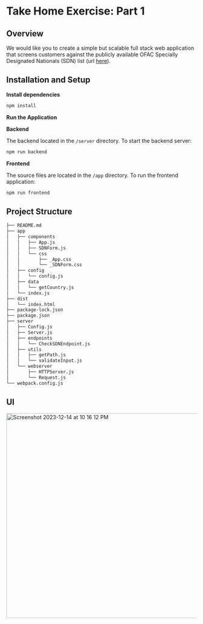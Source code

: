 # Take Home Exercise: Part 1

## Overview

We would like you to create a simple but scalable full stack web application that screens customers against the publicly available OFAC Specially Designated Nationals (SDN) list (url [here](https://ofac.treasury.gov/specially-designated-nationals-list-data-formats-data-schemas)).

## Installation and Setup

**Install dependencies**

```sh
npm install
```

**Run the Application**

**Backend**

The backend located in the `/server` directory. To start the backend server:

```sh
npm run backend
```

**Frontend**

The source files are located in the `/app` directory. To run the frontend application:

```sh
npm run frontend
```

## Project Structure

```sh
├── README.md
├── app                       
│   ├── components
│   │   ├── App.js
│   │   ├── SDNForm.js 
│   │   └── css 
│   │       ├── _App.css
│   │       └── _SDNForm.css
│   ├── config
│   │   └── config.js
│   ├── data     
│   │   └── getCountry.js
│   └── index.js 
├── dist  
│   └── index.html
├── package-lock.json
├── package.json
├── server 
│   ├── Config.js 
│   ├── Server.js
│   ├── endpoints
│   │   └── CheckSDNEndpoint.js
│   ├── utils 
│   │   ├── getPath.js
│   │   └── validateInput.js
│   └── webserver 
│       ├── HTTPServer.js
│       └── Request.js
└── webpack.config.js 
```
## UI  

<img width="541" alt="Screenshot 2023-12-14 at 10 16 12 PM" src="https://github.com/zoeylee/bree-test/assets/6045763/fcb3e27a-b072-4c6e-9950-e6909d714f90">


